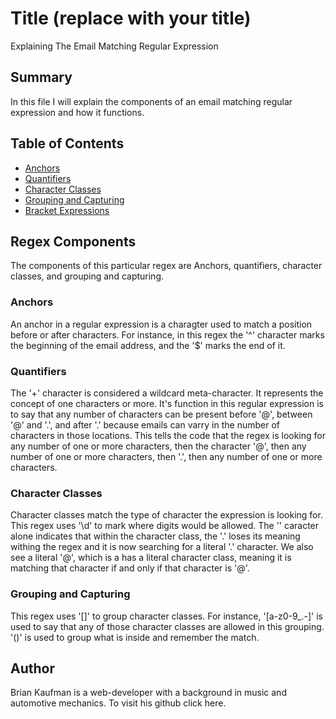 # Title (replace with your title)

Explaining The Email Matching Regular Expression

## Summary

In this file I will explain the components of an email matching regular expression and how it functions.



## Table of Contents

- [Anchors](#anchors)
- [Quantifiers](#quantifiers)
- [Character Classes](#character-classes)
- [Grouping and Capturing](#grouping-and-capturing)
- [Bracket Expressions](#bracket-expressions)

## Regex Components

The components of this particular regex are Anchors, quantifiers, character classes, and grouping and capturing.

### Anchors

An anchor in a regular expression is a charagter used to match a position before or after characters. For instance, in this regex the '^' character marks the beginning of the email address, and the '$' marks the end of it.

### Quantifiers

The '+' character is considered a wildcard meta-character. It represents the concept of one characters or more. It's function in this regular expression is to say that any number of characters can be present before '@', between '@' and '.', and after '.' because emails can varry in the number of characters in those locations. This tells the code that the regex is looking for any number of one or more characters, then the character '@', then any number of one or more characters, then '.', then any number of one or more characters.

### Character Classes

Character classes match the type of character the expression is looking for. This regex uses '\d' to mark where digits would be allowed. The '\' caracter alone indicates that within the character class, the '.' loses its meaning withing the regex and it is now searching for a literal '.' character. We also see a literal '@', which is a has a literal character class, meaning it is matching that character if and only if that character is '@'.

### Grouping and Capturing

This regex uses '[]' to group character classes. For instance, '[a-z0-9_\.-]' is used to say that any of those character classes are allowed in this grouping. '()' is used to group what is inside and remember the match.

## Author

Brian Kaufman is a web-developer with a background in music and automotive mechanics. To visit his github click here.

